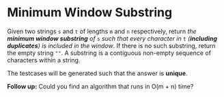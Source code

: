 # Minimum Window Substring

Given two strings `s` and `t` of lengths `m` and `n` respectively, return _the **minimum window substring** of_ `s` _such that every character in_ `t` _(**including duplicates**) is included in the window_. If there is no such substring, return the empty string `""`. A substring is a contiguous non-empty sequence of characters within a string.

The testcases will be generated such that the answer is **unique**.

**Follow up:** Could you find an algorithm that runs in O(m + n) time?

